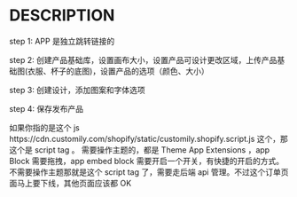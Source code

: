 # DESCRIPTION

step 1: APP 是独立跳转链接的

step 2: 创建产品基础库，设置画布大小，设置产品可设计更改区域，上传产品基础图(衣服、杯子的底图)，设置产品的选项（颜色、大小）

step 3: 创建设计，添加图案和字体选项

step 4: 保存发布产品

如果你指的是这个 js https:\/\/cdn.customily.com\/shopify\/static\/customily.shopify.script.js 这个，那这个是 script tag 。
需要操作主题的，都是 Theme App Extensions ，app Block 需要拖拽，app embed block 需要开启一个开关，有快捷的开启的方式。
不需要操作主题那就是这个 script tag 了，需要走后端 api 管理。不过这个订单页面马上要下线，其他页面应该都 OK